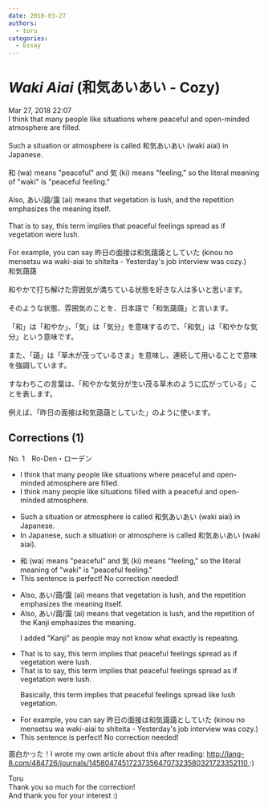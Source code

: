 ```yaml
---
date: 2018-03-27
authors:
  - toru
categories:
  - Essay
---
```


<h1 id="subject_show"><strong><em>Waki Aiai</strong></em> (和気あいあい - Cozy)</h1>
<div class="date">Mar 27, 2018 22:07</div>
<div id="post"><div id="body_show_ori">
I think that many people like situations where peaceful and open-minded atmosphere are filled.<br/><br/>Such a situation or atmosphere is called 和気あいあい (waki aiai) in Japanese.<br/><br/>和 (wa) means "peaceful" and 気 (ki) means "feeling," so the literal meaning of "waki" is "peaceful feeling."<br/><br/>Also, あい/藹/靄 (ai) means that vegetation is lush, and the repetition emphasizes the meaning itself.<br/><br/>That is to say, this term implies that peaceful feelings spread as if vegetation were lush.<br/><br/>For example, you can say 昨日の面接は和気藹藹としていた (kinou no mensetsu wa waki-aiai to shiteita - Yesterday's job interview was cozy.)
</div></div>

<!-- more -->

<div id="post_ja"><div id="body_show_mo">
和気藹藹<br/><br/>和やかで打ち解けた雰囲気が満ちている状態を好きな人は多いと思います。<br/><br/>そのような状態、雰囲気のことを、日本語で「和気藹藹」と言います。<br/><br/>「和」は「和やか」、「気」は「気分」を意味するので、「和気」は「和やかな気分」という意味です。<br/><br/>また、「藹」は「草木が茂っているさま」を意味し、連続して用いることで意味を強調しています。<br/><br/>すなわちこの言葉は、「和やかな気分が生い茂る草木のように広がっている」ことを表します。<br/><br/>例えば、「昨日の面接は和気藹藹としていた」のように使います。
</div></div>

## Corrections (1)
<div id="block"><div class="first_name"> No. 1　<span class="just_name">Ro-Den・ローデン</span></div><div id="block2">
<ul class="correction_field">
<li class="incorrect">I think that many people like situations where peaceful and open-minded atmosphere are filled.</li>
<li class="corrected correct">
I think many people like situations filled with a peaceful and open-minded atmosphere.
</li>
</ul>
<ul class="correction_field">
<li class="incorrect">Such a situation or atmosphere is called 和気あいあい (waki aiai) in Japanese.</li>
<li class="corrected correct">
In Japanese, such a situation or atmosphere is called 和気あいあい (waki aiai).
</li>
</ul>
<ul class="correction_field">
<li class="incorrect">和 (wa) means "peaceful" and 気 (ki) means "feeling," so the literal meaning of "waki" is "peaceful feeling."</li>
<li class="corrected perfect">This sentence is perfect! No correction needed!</li>
</ul>
<ul class="correction_field">
<li class="incorrect">Also, あい/藹/靄 (ai) means that vegetation is lush, and the repetition emphasizes the meaning itself.</li>
<li class="corrected correct">
Also, あい/藹/靄 (ai) means that vegetation is lush, and the repetition of the Kanji emphasizes the meaning.
<p class="correction_comment">I added "Kanji" as people may not know what exactly is repeating.</p>
</li>
</ul>
<ul class="correction_field">
<li class="incorrect">That is to say, this term implies that peaceful feelings spread as if vegetation were lush.</li>
<li class="corrected correct">
That is to say, this term implies that peaceful feelings spread as if vegetation were lush.
<p class="correction_comment">Basically, this term implies that peaceful feelings spread like lush vegetation.</p>
</li>
</ul>
<ul class="correction_field">
<li class="incorrect">For example, you can say 昨日の面接は和気藹藹としていた (kinou no mensetsu wa waki-aiai to shiteita - Yesterday's job interview was cozy.)</li>
<li class="corrected perfect">This sentence is perfect! No correction needed!</li>
</ul>
<p class="comment_small">
 面白かった！I wrote my own article about this after reading:
 <a href="http://lang-8.com/484726/journals/145804745172373564707323580321723352110" target="_blank">
  http://lang-8.com/484726/journals/145804745172373564707323580321723352110
 </a>
 :)
</p>

</div><div class="name"><span class="just_name">Toru</span><br>
Thank you so much for the correction!<br/>And thank you for your interest :)
</div>
</div>
